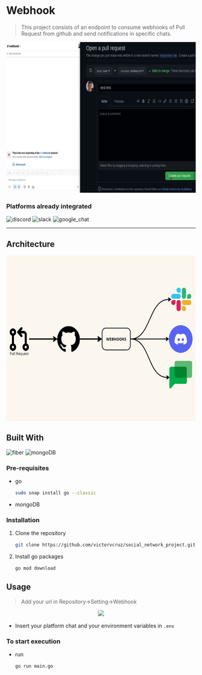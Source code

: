 # Webhook

> This project consists of an endpoint to consume webhooks of Pull Request from github and send notifications in specific chats.
<p align="center">
  <img src="/assets/example.gif" height="400">
</p>

### Platforms already integrated
<img height="70" src="https://logodownload.org/wp-content/uploads/2017/11/discord-logo-4-1.png" alt="discord"/></code>
<img height="70" src="https://user-images.githubusercontent.com/5147537/54070671-0a173780-4263-11e9-8946-09ac0e37d8c6.png" alt="slack"/>
<img height="70" src="http://fonts.gstatic.com/s/i/productlogos/chat_round_2020q4/v1/web-96dp/logo_chat_round_2020q4_color_2x_web_96dp.png" alt="google_chat"/>

----
## Architecture
<p align="center">
  <img src="assets/webhook.jpg" height="440">
</p>

## Built With
<img height="50" src="https://gofiber.io/assets/images/logo.svg" alt="fiber"/>
<img height="50" src="https://upload.wikimedia.org/wikipedia/commons/thumb/9/93/MongoDB_Logo.svg/2560px-MongoDB_Logo.svg.png" alt="mongoDB"/>


### Pre-requisites
* go
  ```sh
  sudo snap install go --classic
  ```
* mongoDB

### Installation
1. Clone the repository
   ```sh
   git clone https://github.com/victorvcruz/social_network_project.git
   ```
2. Install go packages
   ```sh
   go mod download
   ```

## Usage
> Add your url in Repository->Setting->Webhook
<p align="center">
  <img src="/assets/insert_example.gif" height="400">
</p>

* Insert your platform chat and your environment variables in `.env`

### To start execution
* run
   ```sh
   go run main.go
   ```

